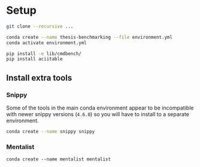 # Setup

```bash
git clone --recursive ...

conda create --name thesis-benchmarking --file environment.yml
conda activate environment.yml

pip install -e lib/cmdbench/
pip install aciitable
```

## Install extra tools

### Snippy

Some of the tools in the main conda environment appear to be incompatible with newer snippy versions (`4.6.0`) so you will have to install to a separate environment.

```bash
conda create --name snippy snippy
```

### Mentalist

```
conda create --name mentalist mentalist
```
